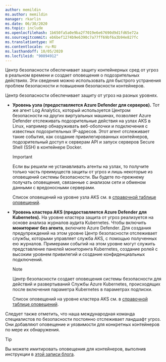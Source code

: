 ```yaml
---
author: memildin
ms.author: memildin
manager: rkarlin
ms.date: 06/30/2020
ms.topic: include
ms.openlocfilehash: 1b650fa5a0e9ba2f7019e6e67690d9d1fd65e72a
ms.sourcegitcommit: eb6bef1274b9e6390c7a77ff69bf6a3b94e827fc
ms.translationtype: HT
ms.contentlocale: ru-RU
ms.lasthandoff: 10/05/2020
ms.locfileid: "90894912"
---
```

Центр безопасности обеспечивает защиту контейнерных сред от угроз в реальном времени и создает оповещения о подозрительных действиях. Эти сведения можно использовать для быстрого устранения проблем безопасности и повышения безопасности контейнеров.

Центр безопасности обеспечивает защиту от угроз на разных уровнях. 

* **Уровень узла (предоставляется Azure Defender для серверов).** Тот же агент Log Analytics, который используется Центром безопасности на других виртуальных машинах, позволяет Azure Defender отслеживать подозрительные действия на узлах AKS в Linux, например обнаруживать веб-оболочки и подключения с известных подозрительных IP-адресов. Этот агент отслеживает такие события, как создание привилегированных контейнеров, подозрительный доступ к серверам API и запуск серверов Secure Shell (SSH) в контейнере Docker.

    >[!IMPORTANT]
    > Если вы решили не устанавливать агенты на узлах, то получите только часть преимуществ защиты от угроз и лишь некоторые из оповещений системы безопасности. Вы будете по-прежнему получать оповещения, связанные с анализом сети и обменом данными с вредоносными серверами.

    Список оповещений на уровне узла AKS см. в [справочной таблице оповещений](https://docs.microsoft.com/azure/security-center/alerts-reference#alerts-containerhost).


* **Уровень кластера AKS (предоставляется Azure Defender для Kubernetes).** На уровне кластера защита от угроз реализуется на основе анализа журналов аудита Kubernetes. Чтобы включить **мониторинг без агента**, включите Azure Defender. Для создания предупреждений на этом уровне Центр безопасности отслеживает службы, которыми управляет служба AKS, с помощью полученных ею журналов. Примерами событий на этом уровне могут служить представление панелей мониторинга Kubernetes, создание ролей с высоким уровнем привилегий и создание конфиденциальных подключений.

    >[!NOTE]
    > Центр безопасности создает оповещения системы безопасности для действий и развертываний Службы Azure Kubernetes, происходящих после включения параметра Kubernetes в параметрах подписки. 

    Список оповещений на уровне кластера AKS см. в [справочной таблице оповещений](https://docs.microsoft.com/azure/security-center/alerts-reference#alerts-akscluster).

Следует также отметить, что наша международная команда специалистов по безопасности постоянно отслеживает ландшафт угроз. Они добавляют оповещение и уязвимости для конкретных контейнеров по мере их обнаружения.

> [!TIP]
> Вы можете имитировать оповещения для контейнеров, выполнив инструкции в [этой записи блога](https://techcommunity.microsoft.com/t5/azure-security-center/how-to-demonstrate-the-new-containers-features-in-azure-security/ba-p/1011270).